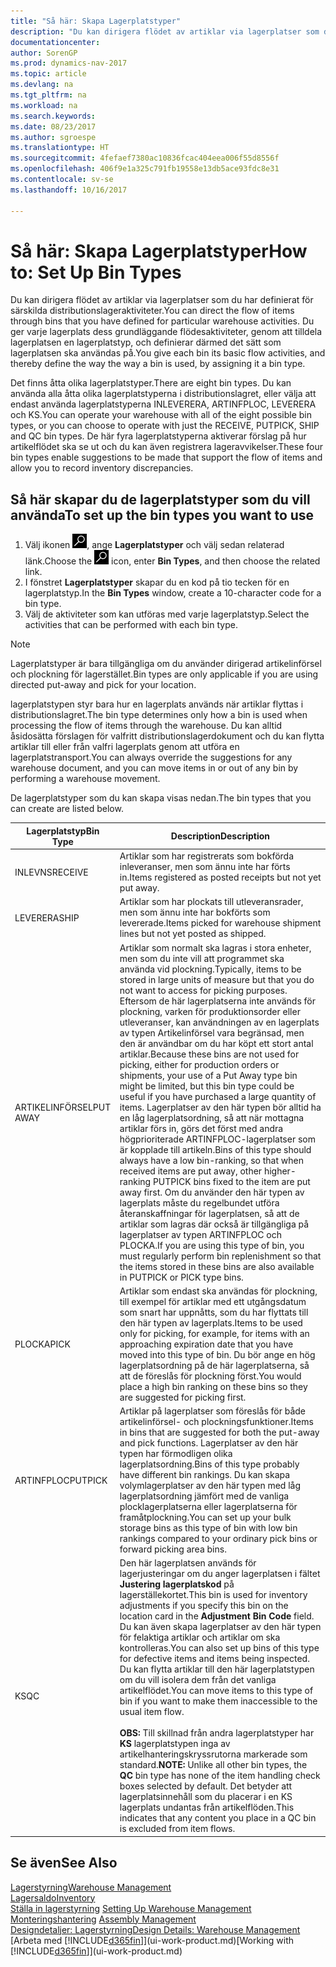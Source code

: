 ```yaml
---
title: "Så här: Skapa Lagerplatstyper"
description: "Du kan dirigera flödet av artiklar via lagerplatser som du har definierat för särskilda distributionslageraktiviteter. Du ger varje lagerplats dess grundläggande flödesaktiviteter, genom att tilldela lagerplatsen en lagerplatstyp, och definierar därmed det sätt som lagerplatsen ska användas på."
documentationcenter: 
author: SorenGP
ms.prod: dynamics-nav-2017
ms.topic: article
ms.devlang: na
ms.tgt_pltfrm: na
ms.workload: na
ms.search.keywords: 
ms.date: 08/23/2017
ms.author: sgroespe
ms.translationtype: HT
ms.sourcegitcommit: 4fefaef7380ac10836fcac404eea006f55d8556f
ms.openlocfilehash: 406f9e1a325c791fb19558e13db5ace93fdc8e31
ms.contentlocale: sv-se
ms.lasthandoff: 10/16/2017

---
```

# <a name="how-to-set-up-bin-types"></a><span data-ttu-id="2b9dc-104">Så här: Skapa Lagerplatstyper</span><span class="sxs-lookup"><span data-stu-id="2b9dc-104">How to: Set Up Bin Types</span></span>
<span data-ttu-id="2b9dc-105">Du kan dirigera flödet av artiklar via lagerplatser som du har definierat för särskilda distributionslageraktiviteter.</span><span class="sxs-lookup"><span data-stu-id="2b9dc-105">You can direct the flow of items through bins that you have defined for particular warehouse activities.</span></span> <span data-ttu-id="2b9dc-106">Du ger varje lagerplats dess grundläggande flödesaktiviteter, genom att tilldela lagerplatsen en lagerplatstyp, och definierar därmed det sätt som lagerplatsen ska användas på.</span><span class="sxs-lookup"><span data-stu-id="2b9dc-106">You give each bin its basic flow activities, and thereby define the way the way a bin is used, by assigning it a bin type.</span></span>  

<span data-ttu-id="2b9dc-107">Det finns åtta olika lagerplatstyper.</span><span class="sxs-lookup"><span data-stu-id="2b9dc-107">There are eight bin types.</span></span> <span data-ttu-id="2b9dc-108">Du kan använda alla åtta olika lagerplatstyperna i distributionslagret, eller välja att endast använda lagerplatstyperna INLEVERERA, ARTINFPLOC, LEVERERA och KS.</span><span class="sxs-lookup"><span data-stu-id="2b9dc-108">You can operate your warehouse with all of the eight possible bin types, or you can choose to operate with just the RECEIVE, PUTPICK, SHIP and QC bin types.</span></span> <span data-ttu-id="2b9dc-109">De här fyra lagerplatstyperna aktiverar förslag på hur artikelflödet ska se ut och du kan även registrera lageravvikelser.</span><span class="sxs-lookup"><span data-stu-id="2b9dc-109">These four bin types enable suggestions to be made that support the flow of items and allow you to record inventory discrepancies.</span></span>  

## <a name="to-set-up-the-bin-types-you-want-to-use"></a><span data-ttu-id="2b9dc-110">Så här skapar du de lagerplatstyper som du vill använda</span><span class="sxs-lookup"><span data-stu-id="2b9dc-110">To set up the bin types you want to use</span></span>  
1.  <span data-ttu-id="2b9dc-111">Välj ikonen ![Söka efter sida eller rapport](media/ui-search/search_small.png "ikonen Söka efter sida eller rapport"), ange **Lagerplatstyper** och välj sedan relaterad länk.</span><span class="sxs-lookup"><span data-stu-id="2b9dc-111">Choose the ![Search for Page or Report](media/ui-search/search_small.png "Search for Page or Report icon") icon, enter **Bin Types**, and then choose the related link.</span></span>  
2.  <span data-ttu-id="2b9dc-112">I fönstret **Lagerplatstyper** skapar du en kod på tio tecken för en lagerplatstyp.</span><span class="sxs-lookup"><span data-stu-id="2b9dc-112">In the **Bin Types** window, create a 10-character code for a bin type.</span></span>  
3.  <span data-ttu-id="2b9dc-113">Välj de aktiviteter som kan utföras med varje lagerplatstyp.</span><span class="sxs-lookup"><span data-stu-id="2b9dc-113">Select the activities that can be performed with each bin type.</span></span>  

> [!NOTE]  
>  <span data-ttu-id="2b9dc-114">Lagerplatstyper är bara tillgängliga om du använder dirigerad artikelinförsel och plockning för lagerstället.</span><span class="sxs-lookup"><span data-stu-id="2b9dc-114">Bin types are only applicable if you are using directed put-away and pick for your location.</span></span>  

<span data-ttu-id="2b9dc-115">lagerplatstypen styr bara hur en lagerplats används när artiklar flyttas i distributionslagret.</span><span class="sxs-lookup"><span data-stu-id="2b9dc-115">The bin type determines only how a bin is used when processing the flow of items through the warehouse.</span></span> <span data-ttu-id="2b9dc-116">Du kan alltid åsidosätta förslagen för valfritt distributionslagerdokument och du kan flytta artiklar till eller från valfri lagerplats genom att utföra en lagerplatstransport.</span><span class="sxs-lookup"><span data-stu-id="2b9dc-116">You can always override the suggestions for any warehouse document, and you can move items in or out of any bin by performing a warehouse movement.</span></span>  

<span data-ttu-id="2b9dc-117">De lagerplatstyper som du kan skapa visas nedan.</span><span class="sxs-lookup"><span data-stu-id="2b9dc-117">The bin types that you can create are listed below.</span></span>  

|<span data-ttu-id="2b9dc-118">Lagerplatstyp</span><span class="sxs-lookup"><span data-stu-id="2b9dc-118">Bin Type</span></span>|<span data-ttu-id="2b9dc-119">Description</span><span class="sxs-lookup"><span data-stu-id="2b9dc-119">Description</span></span>|  
|------------------|---------------------------------------|  
|<span data-ttu-id="2b9dc-120">INLEVNS</span><span class="sxs-lookup"><span data-stu-id="2b9dc-120">RECEIVE</span></span>|<span data-ttu-id="2b9dc-121">Artiklar som har registrerats som bokförda inleveranser, men som ännu inte har förts in.</span><span class="sxs-lookup"><span data-stu-id="2b9dc-121">Items registered as posted receipts but not yet put away.</span></span>|  
|<span data-ttu-id="2b9dc-122">LEVERERA</span><span class="sxs-lookup"><span data-stu-id="2b9dc-122">SHIP</span></span>|<span data-ttu-id="2b9dc-123">Artiklar som har plockats till utleveransrader, men som ännu inte har bokförts som levererade.</span><span class="sxs-lookup"><span data-stu-id="2b9dc-123">Items picked for warehouse shipment lines but not yet posted as shipped.</span></span>|  
|<span data-ttu-id="2b9dc-124">ARTIKELINFÖRSEL</span><span class="sxs-lookup"><span data-stu-id="2b9dc-124">PUT AWAY</span></span>|<span data-ttu-id="2b9dc-125">Artiklar som normalt ska lagras i stora enheter, men som du inte vill att programmet ska använda vid plockning.</span><span class="sxs-lookup"><span data-stu-id="2b9dc-125">Typically, items to be stored in large units of measure but that you do not want to access for picking purposes.</span></span> <span data-ttu-id="2b9dc-126">Eftersom de här lagerplatserna inte används för plockning, varken för produktionsorder eller utleveranser, kan användningen av en lagerplats av typen Artikelinförsel vara begränsad, men den är användbar om du har köpt ett stort antal artiklar.</span><span class="sxs-lookup"><span data-stu-id="2b9dc-126">Because these bins are not used for picking, either for production orders or shipments, your use of a Put Away type bin might be limited, but this bin type could be useful if you have purchased a large quantity of items.</span></span> <span data-ttu-id="2b9dc-127">Lagerplatser av den här typen bör alltid ha en låg lagerplatsordning, så att när mottagna artiklar förs in, görs det först med andra högprioriterade ARTINFPLOC-lagerplatser som är kopplade till artikeln.</span><span class="sxs-lookup"><span data-stu-id="2b9dc-127">Bins of this type should always have a low bin-ranking, so that when received items are put away, other higher-ranking PUTPICK bins fixed to the item are put away first.</span></span> <span data-ttu-id="2b9dc-128">Om du använder den här typen av lagerplats måste du regelbundet utföra återanskaffningar för lagerplatsen, så att de artiklar som lagras där också är tillgängliga på lagerplatser av typen ARTINFPLOC och PLOCKA.</span><span class="sxs-lookup"><span data-stu-id="2b9dc-128">If you are using this type of bin, you must regularly perform bin replenishment so that the items stored in these bins are also available in PUTPICK or PICK type bins.</span></span>|  
|<span data-ttu-id="2b9dc-129">PLOCKA</span><span class="sxs-lookup"><span data-stu-id="2b9dc-129">PICK</span></span>|<span data-ttu-id="2b9dc-130">Artiklar som endast ska användas för plockning, till exempel för artiklar med ett utgångsdatum som snart har uppnåtts, som du har flyttats till den här typen av lagerplats.</span><span class="sxs-lookup"><span data-stu-id="2b9dc-130">Items to be used only for picking, for example, for items with an approaching expiration date that you have moved into this type of bin.</span></span> <span data-ttu-id="2b9dc-131">Du bör ange en hög lagerplatsordning på de här lagerplatserna, så att de föreslås för plockning först.</span><span class="sxs-lookup"><span data-stu-id="2b9dc-131">You would place a high bin ranking on these bins so they are suggested for picking first.</span></span>|  
|<span data-ttu-id="2b9dc-132">ARTINFPLOC</span><span class="sxs-lookup"><span data-stu-id="2b9dc-132">PUTPICK</span></span>|<span data-ttu-id="2b9dc-133">Artiklar på lagerplatser som föreslås för både artikelinförsel- och plockningsfunktioner.</span><span class="sxs-lookup"><span data-stu-id="2b9dc-133">Items in bins that are suggested for both the put-away and pick functions.</span></span> <span data-ttu-id="2b9dc-134">Lagerplatser av den här typen har förmodligen olika lagerplatsordning.</span><span class="sxs-lookup"><span data-stu-id="2b9dc-134">Bins of this type probably have different bin rankings.</span></span> <span data-ttu-id="2b9dc-135">Du kan skapa volymlagerplatser av den här typen med låg lagerplatsordning jämfört med de vanliga plocklagerplatserna eller lagerplatserna för framåtplockning.</span><span class="sxs-lookup"><span data-stu-id="2b9dc-135">You can set up your bulk storage bins as this type of bin with low bin rankings compared to your ordinary pick bins or forward picking area bins.</span></span>|  
|<span data-ttu-id="2b9dc-136">KS</span><span class="sxs-lookup"><span data-stu-id="2b9dc-136">QC</span></span>|<span data-ttu-id="2b9dc-137">Den här lagerplatsen används för lagerjusteringar om du anger lagerplatsen i fältet **Justering lagerplatskod** på lagerställekortet.</span><span class="sxs-lookup"><span data-stu-id="2b9dc-137">This bin is used for inventory adjustments if you specify this bin on the location card in the **Adjustment Bin Code** field.</span></span> <span data-ttu-id="2b9dc-138">Du kan även skapa lagerplatser av den här typen för felaktiga artiklar och artiklar om ska kontrolleras.</span><span class="sxs-lookup"><span data-stu-id="2b9dc-138">You can also set up bins of this type for defective items and items being inspected.</span></span> <span data-ttu-id="2b9dc-139">Du kan flytta artiklar till den här lagerplatstypen om du vill isolera dem från det vanliga artikelflödet.</span><span class="sxs-lookup"><span data-stu-id="2b9dc-139">You can move items to this type of bin if you want to make them inaccessible to the usual item flow.</span></span><br /><br /> <span data-ttu-id="2b9dc-140">**OBS:** Till skillnad från andra lagerplatstyper har **KS** lagerplatstypen inga av artikelhanteringskryssrutorna markerade som standard.</span><span class="sxs-lookup"><span data-stu-id="2b9dc-140">**NOTE:** Unlike all other bin types, the **QC** bin type has none of the item handling check boxes selected by default.</span></span> <span data-ttu-id="2b9dc-141">Det betyder att lagerplatsinnehåll som du placerar i en KS lagerplats undantas från artikelflöden.</span><span class="sxs-lookup"><span data-stu-id="2b9dc-141">This indicates that any content you place in a QC bin is excluded from item flows.</span></span>|  

## <a name="see-also"></a><span data-ttu-id="2b9dc-142">Se även</span><span class="sxs-lookup"><span data-stu-id="2b9dc-142">See Also</span></span>
[<span data-ttu-id="2b9dc-143">Lagerstyrning</span><span class="sxs-lookup"><span data-stu-id="2b9dc-143">Warehouse Management</span></span>](warehouse-manage-warehouse.md)  
[<span data-ttu-id="2b9dc-144">Lagersaldo</span><span class="sxs-lookup"><span data-stu-id="2b9dc-144">Inventory</span></span>](inventory-manage-inventory.md)  
<span data-ttu-id="2b9dc-145">[Ställa in lagerstyrning](warehouse-setup-warehouse.md)   </span><span class="sxs-lookup"><span data-stu-id="2b9dc-145">[Setting Up Warehouse Management](warehouse-setup-warehouse.md)   </span></span>  
<span data-ttu-id="2b9dc-146">[Monteringshantering](assembly-assemble-items.md)  </span><span class="sxs-lookup"><span data-stu-id="2b9dc-146">[Assembly Management](assembly-assemble-items.md)  </span></span>  
[<span data-ttu-id="2b9dc-147">Designdetaljer: Lagerstyrning</span><span class="sxs-lookup"><span data-stu-id="2b9dc-147">Design Details: Warehouse Management</span></span>](design-details-warehouse-management.md)  
<span data-ttu-id="2b9dc-148">[Arbeta med [!INCLUDE[d365fin](includes/d365fin_md.md)]](ui-work-product.md)</span><span class="sxs-lookup"><span data-stu-id="2b9dc-148">[Working with [!INCLUDE[d365fin](includes/d365fin_md.md)]](ui-work-product.md)</span></span>

